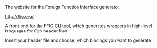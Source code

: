 The website for the Foreign Function Interface generator. 

http://ffig.org/

A front-end for the FFIG CLI tool, which generates wrappers in high-level languages for Cpp header files.

Insert your header file and choose, which bindings you want to generate
